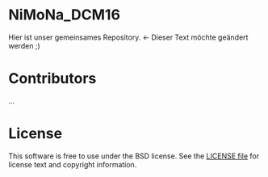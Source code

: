 # NiMoNa_DCM16
Hier ist unser gemeinsames Repository. <- Dieser Text möchte geändert werden ;)

# Contributors
...

# License
This software is free to use under the BSD license. See the [LICENSE file](LICENSE.md) for license text and copyright information.
